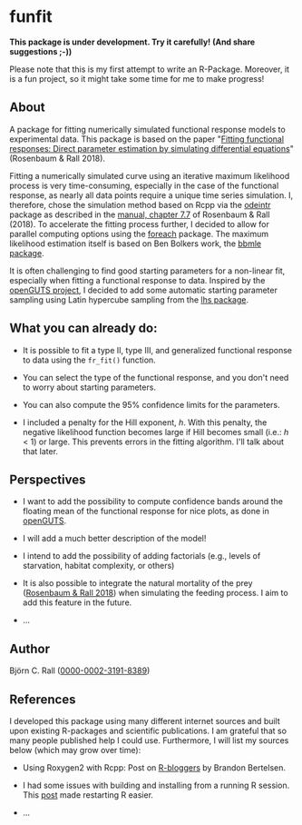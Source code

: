 # funfit

**This package is under development. Try it carefully! (And share suggestions ;-))**

Please note that this is my first attempt to write an R-Package. Moreover, it is a fun project, so it might take some time for me to make progress!

## About

A package for fitting numerically simulated functional response models to experimental data. This package is based on the paper "[Fitting functional responses: Direct parameter estimation by simulating differential equations](https://doi.org/10.1111/2041-210X.13039)" (Rosenbaum & Rall 2018).

Fitting a numerically simulated curve using an iterative maximum likelihood process is very time-consuming, especially in the case of the functional response, as nearly all data points require a unique time series simulation. I, therefore, chose the simulation method based on Rcpp via the [odeintr](https://github.com/thk686/odeintr) package as described in the [manual, chapter 7.7](https://besjournals.onlinelibrary.wiley.com/action/downloadSupplement?doi=10.1111%2F2041-210X.13039&file=mee313039-sup-0002-Manual.pdf) of Rosenbaum & Rall (2018). To accelerate the fitting process further, I decided to allow for parallel computing options using the [foreach](https://CRAN.R-project.org/package=foreach) package. The maximum likelihood estimation itself is based on Ben Bolkers work, the [bbmle package](https://CRAN.R-project.org/package=bbmle).

It is often challenging to find good starting parameters for a non-linear fit, especially when fitting a functional response to data. Inspired by the [openGUTS project](https://openguts.info/), I decided to add some automatic starting parameter sampling using Latin hypercube sampling from the [lhs package](https://CRAN.R-project.org/package=lhs).

## What you can already do:

-   It is possible to fit a type II, type III, and generalized functional response to data using the `fr_fit()` function.

-   You can select the type of the functional response, and you don't need to worry about starting parameters.

-   You can also compute the 95% confidence limits for the parameters.

-   I included a penalty for the Hill exponent, *h*. With this penalty, the negative likelihood function becomes large if Hill becomes small (i.e.: *h* \< 1) or large. This prevents errors in the fitting algorithm. I'll talk about that later.

## Perspectives

-   I want to add the possibility to compute confidence bands around the floating mean of the functional response for nice plots, as done in [openGUTS](https://openguts.info/).

-   I will add a much better description of the model!

-   I intend to add the possibility of adding factorials (e.g., levels of starvation, habitat complexity, or others)

-   It is also possible to integrate the natural mortality of the prey ([Rosenbaum & Rall 2018](https://doi.org/10.1111/2041-210X.13039)) when simulating the feeding process. I aim to add this feature in the future.

-   ...

## Author

Björn C. Rall ([0000-0002-3191-8389](https://orcid.org/0000-0002-3191-8389))

## References

I developed this package using many different internet sources and built upon existing R-packages and scientific publications. I am grateful that so many people published help I could use. Furthermore, I will list my sources below (which may grow over time):

-   Using Roxygen2 with Rcpp: Post on [R-bloggers](https://www.r-bloggers.com/2016/08/rcpp-and-roxygen2/) by Brandon Bertelsen.

-   I had some issues with building and installing from a running R session. This [post](https://stackoverflow.com/questions/6313079/quit-and-restart-a-clean-r-session-from-within-r) made restarting R easier.

-   ...
